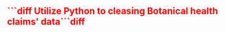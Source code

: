 <h2 style='color:red'> ```diff  Utilize Python to cleasing Botanical health claims' data```diff </h2> 




